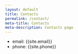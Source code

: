 ```yaml
---
layout: default
title: Contacts
permalink: /contact/
meta-title: Contacts
meta-description: Contacts page
---
```


- email: {{site.email}}
- phone: {{site.phone}}

